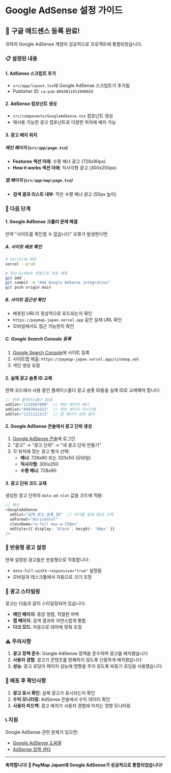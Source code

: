 # Google AdSense 설정 가이드

## 🎯 구글 애드센스 등록 완료!

귀하의 Google AdSense 계정이 성공적으로 프로젝트에 통합되었습니다.

### 📋 설정된 내용

#### 1. **AdSense 스크립트 추가**
- `src/app/layout.tsx`에 Google AdSense 스크립트가 추가됨
- Publisher ID: `ca-pub-8843011911940029`

#### 2. **AdSense 컴포넌트 생성**
- `src/components/GoogleAdSense.tsx` 컴포넌트 생성
- 재사용 가능한 광고 컴포넌트로 다양한 위치에 배치 가능

#### 3. **광고 배치 위치**

##### 메인 페이지 (`src/app/page.tsx`)
- **Features 섹션 아래**: 수평 배너 광고 (728x90px)
- **How it works 섹션 아래**: 직사각형 광고 (300x250px)

##### 맵 페이지 (`src/app/map/page.tsx`)
- **검색 결과 리스트 내부**: 작은 수평 배너 광고 (50px 높이)

### 🔧 다음 단계

#### 1. **Google AdSense 크롤러 문제 해결**
만약 "사이트를 확인할 수 없습니다" 오류가 발생한다면:

##### **A. 사이트 배포 확인**
```bash
# Vercel에 배포
vercel --prod

# 또는 GitHub 연동으로 자동 배포
git add .
git commit -m "Add Google AdSense integration"
git push origin main
```

##### **B. 사이트 접근성 확인**
- 배포된 URL이 정상적으로 로드되는지 확인
- `https://paymap-japan.vercel.app` 같은 실제 URL 확인
- 모바일에서도 접근 가능한지 확인

##### **C. Google Search Console 등록**
1. [Google Search Console](https://search.google.com/search-console)에 사이트 등록
2. 사이트맵 제출: `https://paymap-japan.vercel.app/sitemap.xml`
3. 색인 생성 요청

#### 2. **실제 광고 슬롯 ID 교체**
현재 코드에서 사용 중인 플레이스홀더 광고 슬롯 ID들을 실제 ID로 교체해야 합니다:

```typescript
// 현재 플레이스홀더 ID들
adSlot="1234567890"  // 메인 페이지 배너
adSlot="0987654321"  // 메인 페이지 직사각형
adSlot="1111111111"  // 맵 페이지 검색 결과
```

#### 2. **Google AdSense 콘솔에서 광고 단위 생성**
1. [Google AdSense 콘솔](https://www.google.com/adsense/)에 로그인
2. "광고" → "광고 단위" → "새 광고 단위 만들기"
3. 각 위치에 맞는 광고 형식 선택:
   - **배너**: 728x90 또는 320x50 (모바일)
   - **직사각형**: 300x250
   - **수평 배너**: 728x90

#### 3. **광고 단위 코드 교체**
생성된 광고 단위의 `data-ad-slot` 값을 코드에 적용:

```typescript
// 예시
<GoogleAdSense
  adSlot="실제_광고_슬롯_ID"  // 여기를 실제 ID로 교체
  adFormat="horizontal"
  className="w-full max-w-728px"
  adStyle={{ display: 'block', height: '90px' }}
/>
```

### 📱 반응형 광고 설정

현재 설정된 광고들은 반응형으로 작동합니다:
- `data-full-width-responsive="true"` 설정됨
- 모바일과 데스크톱에서 자동으로 크기 조정

### 🎨 광고 스타일링

광고는 다음과 같이 스타일링되어 있습니다:
- **메인 페이지**: 중앙 정렬, 적절한 여백
- **맵 페이지**: 검색 결과와 자연스럽게 통합
- **다크 모드**: 자동으로 테마에 맞춰 조정

### ⚠️ 주의사항

1. **광고 정책 준수**: Google AdSense 정책을 준수하여 광고를 배치했습니다
2. **사용자 경험**: 광고가 콘텐츠를 방해하지 않도록 신중하게 배치했습니다
3. **성능**: 광고 로딩이 페이지 성능에 영향을 주지 않도록 비동기 로딩을 사용했습니다

### 🚀 배포 후 확인사항

1. **광고 표시 확인**: 실제 광고가 표시되는지 확인
2. **수익 모니터링**: AdSense 콘솔에서 수익 데이터 확인
3. **사용자 피드백**: 광고 배치가 사용자 경험에 미치는 영향 모니터링

### 📞 지원

Google AdSense 관련 문제가 있으면:
- [Google AdSense 도움말](https://support.google.com/adsense/)
- [AdSense 정책 센터](https://support.google.com/adsense/answer/23921)

---

**축하합니다! 🎉 PayMap Japan에 Google AdSense가 성공적으로 통합되었습니다!**

